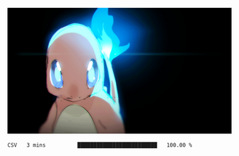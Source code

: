 [gif]: https://raw.githubusercontent.com/uysalserkan/uysalserkan/master/charmander-2.gif

![gif]

<!--
<div align="center">
<p>Profile Visitor Counter</p>
<img src="https://profile-counter.glitch.me/uysalserkan/count.svg" alt="hit counter" align="center">
</div>
-->
<!--START_SECTION:waka-->
```text
CSV   3 mins          █████████████████████████   100.00 % 
```
<!--END_SECTION:waka-->

